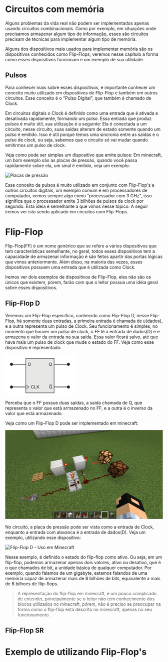 # Circuitos com memória

Alguns problemas da vida real não podem ser implementados apenas usando circuitos combinacionais. Como por exemplo, em situações onde precisamos armazenar algum tipo de informação, esses são circuitos precisam de técnicas para implementar algum tipo de memória.

Alguns dos disposítivos mais usados para implementar memória são os dispositivos conhecidos como Flip-Flops, veremos nesse capítulo a forma como esses dispositivos funcionam e um exemplo de sua utilidade.

## Pulsos

Para conhecer mais sobre esses dispositivos, é importante conhecer um conceito muito utilizado em dispositivos de Flip-Flop e também em outros circuitos. Esse conceito é o "Pulso Digital", que também é chamado de Clock. 

Em circuitos digitais o Clock é definido como uma entrada que é ativada e desativada rapidamente, formando um pulso. Essa entrada que produz pulsos é muito útil, sua utilização é a seguinte: Ela é conectada a um circuito, nesse circuito, suas saídas alteram de estado somente quando um pulso é emitido. Isso é útil porque temos uma sincronia entre as saídas e o pulso de clock, ou seja, sabemos que o circuito só vai mudar quando emitirmos um pulso de clock.

Veja como pode ser simples um dispositivo que emite pulsos: Em minecraft, um bom exemplo são as placas de pressão, quando você passa rapidamente sobre ela, um sinal é emitido, veja um exemplo:

![Placas de pressão](images/placa_como_clock.gif)

Esse conceito de pulsos é muito utilizado em conjunto com Flip-Flop's e outros circuitos digitais, um exemplo comum é em processadores de computador, vemos sempre algo como "processador com 3 GHz", isso significa que o processador emite 3 bilhões de pulsos de clock por segundo. Esta ideia é semelhante a que vimos nesse tópico. A seguir iremos ver isto sendo aplicado em circuitos com Flip-Flops.

# Flip-Flop

Flip-Flop(FF) é um nome genérico que se refere a vários dispositivos que tem características semelhante, no geral, todos esses dispositivos tem a capacidade de armazenar informação é são feitos apartir das portas lógicas que vimos anteriormente. Além disso, na maioria das vezes, esses dispositivos possuem uma entrada que é utilizada como Clock. 

Iremos ver dois exemplos de dispositivos de Flip-Flop, eles não são os únicos que existem, pórem, farão com que o leitor possua uma idéia geral sobre esses dispositívos.

## Flip-Flop D

Veremos um Flip-Flop específico, conhecido como Flip-Flop D, nesse Flip-Flop, há somente duas entradas, a primeira entrada é chamada de `D`(dados), e a outra representa um pulso de Clock. Seu funcionamento é simples, no momento que houver um pulso de clock, o FF lê a entrada de dados(D) e e armazena o valor da entrada na sua saída. Essa valor ficará salvo, até que hava mais um pulso de clock que mude o estado do FF. Veja como esse dispositivo é representado: 

![Flip-Flop D](images/ff_d_representacao_grafica.png)

Perceba que o FF possue duas saídas, a saida chamada de Q, que representa o valor que está armazenado no FF, e a outra é o inverso da valor que está armazenado.

Veja como um Flip-Flop D pode ser implementado em minecraft:

![Flip-Flop D - Minecraft](images/ff_implementado_em_mine.png)

No circuito, a placa de pressão pode ser vista como a entrada de Clock, enquanto a entrada com alavanca é a entrada de dados(D). Veja um exemplo, utilizando esse dispositivo:

![Flip-Flop D - Uso em Minecraft](images/utilizando_ff.gif)

Nesse exemplo, é definido o estado do flip-flop como ativo. Ou seja, em um flip-flop, podemos armazenar apenas dois valores, ativo ou desativo, que é o que chamados de bit, a unidade básica de qualquer computador. Por exemplo, quando falamos de um gigabyte, estamos falandos de uma memória capaz de armazenar mais de 8 bilhões de bits, equivalente a mais de 8 bilhoes de flip-flops.

> A representação do flip-flop em minecraft, é um pouco complicado de entender, principalmente se o leitor não tem conhecimento dos blocos utilizados no minecraft, pórem, não é preciso se preocupar na forma como o flip-flop está descrito no minecraft, apenas no seu funcionamento.

## Flip-Flop SR

# Exemplo de utilizando Flip-Flop's

